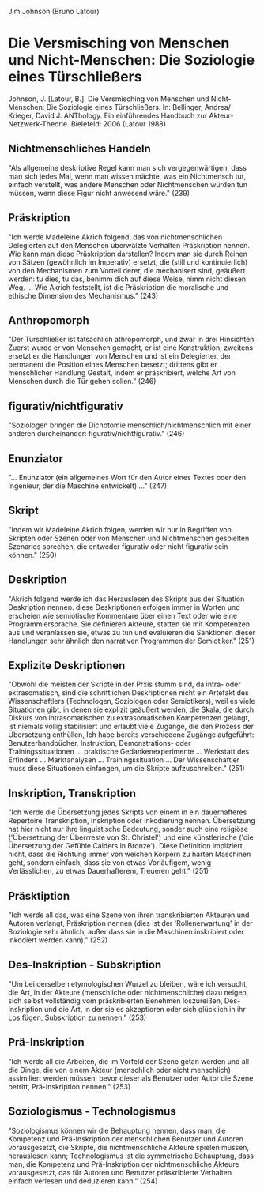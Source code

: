 Jim Johnson (Bruno Latour)

Die Versmisching von Menschen und Nicht-Menschen:
Die Soziologie eines Türschließers
==================================

Johnson, J. [Latour, B.]:
Die Versmisching von Menschen und Nicht-Menschen:
Die Soziologie eines Türschließers.
In: Bellinger, Andrea/ Krieger, David J.
ANThology. Ein einführendes Handbuch zur Akteur-Netzwerk-Theorie.
Bielefeld: 2006
(Latour 1988)

Nichtmenschliches Handeln
-------------------------
"Als allgemeine deskriptive Regel kann man sich vergegenwärtigen, dass man sich jedes Mal, wenn man wissen mächte, was ein Nichtmensch tut, einfach verstellt, was andere Menschen oder Nichtmenschen würden tun müssen, wenn diese Figur nicht anwesend wäre." (239)

Präskription
------------
"Ich werde Madeleine Akrich folgend, das von nichtmenschlichen Delegierten auf den Menschen überwälzte Verhalten Präskription nennen. Wie kann man diese Präskription darstellen? Indem man sie durch Reihen von Sätzen (gewöhnlich im Imperativ) ersetzt, die (still und kontinuierlich) von den Mechanismen zum Vorteil derer, die mechanisert sind, geäußert werden: tu dies, tu das, benimm dich auf diese Weise, nimm nicht diesen Weg. ... Wie Akrich feststellt, ist die Präskription die moralische und ethische Dimension des Mechanismus." (243)

Anthropomorph
-------------
"Der Türschließer ist tatsächlich athropomorph, und zwar in drei Hinsichten: Zuerst wurde er von Menschen gemacht, er ist eine Konstruktion; zweitens ersetzt er die Handlungen von Menschen und ist ein Delegierter, der permanent die Position eines Menschen besetzt; drittens gibt er menschlicher Handlung Gestalt, indem er präskribiert, welche Art von Menschen durch die Tür gehen sollen." (246)

figurativ/nichtfigurativ
------------------------
"Soziologen bringen die Dichotomie menschlich/nichtmenschlich mit einer anderen durcheinander: figurativ/nichtfigurativ." (246)

Enunziator
----------
"... Enunziator (ein allgemeines Wort für den Autor eines Textes oder den Ingenieur, der die Maschine entwickelt) ..." (247)

Skript
------
"Indem wir Madeleine Akrich folgen, werden wir nur in Begriffen von Skripten oder Szenen oder von Menschen und Nichtmenschen gespielten Szenarios sprechen, die entweder figurativ oder nicht figurativ sein können." (250)

Deskription
-----------
"Akrich folgend werde ich das Herauslesen des Skripts aus der Situation Deskription nennen. diese Deskriptionen erfolgen immer in Worten und erscheien wie semiotische Kommentare über einen Text oder wie eine Programmiersprache. Sie definieren Akteure, statten sie mit Kompetenzen aus und veranlassen sie, etwas zu tun und evaluieren die Sanktionen dieser Handlungen sehr ähnlich den narrativen Programmen der Semiotiker." (251) 

Explizite Deskriptionen
-----------------------
"Obwohl die meisten der Skripte in der Prxis stumm sind, da intra- oder extrasomatisch, sind die schriftlichen Deskriptionen nicht ein Artefakt des Wissenschaftlers (Technologen, Soziologen oder Semiotikers), weil es viele Situationen gibt, in denen sie explizit geäußert werden, die Skala, die durch Diskurs von intrasomatischen zu extrasomatischen Kompetenzen gelangt, ist niemals völlig stabilisiert und erlaubt viele Zugänge, die den Prozess der Übersetzung enthüllen, Ich habe bereits verschiedene Zugänge aufgeführt: Benutzerhandbücher, Instruktion, Demonstrations- oder Trainingssituationen ... praktische Gedankenexperimente ... Werkstatt des Erfinders ... Marktanalysen ... Trainingssituation ... Der Wissenschaftler muss diese Situationen einfangen, um die Skripte aufzuschreiben." (251)

Inskription, Transkription
--------------------------
"Ich werde die Übersetzung jedes Skripts von einem in ein dauerhafteres Repertoire Transkription, Inskription oder Inkodierung nennen. Übersetzung hat hier nicht nur ihre linguistische Bedeutung, sonder auch eine religiöse ('Übersetzung der Überrreste von St. Christel') und eine künstlerische ('die Übersetzung der Gefühle Calders in Bronze'). Diese Definition impliziert nicht, dass die Richtung immer von weichen Körpern zu harten Maschinen geht, sondern einfach, dass sie von etwas Vorläufigem, wenig Verlässlichen, zu etwas Dauerhafterem, Treueren geht." (251)

Präsktiption
------------
"Ich werde all das, was eine Szene von ihren transkribierten Akteuren und Autoren verlangt, Präskription nennen (dies ist der 'Rollenerwartung' in der Soziologie sehr ähnlich, außer dass sie in die Maschinen inskribiert oder inkodiert werden kann)." (252)

Des-Inskription - Subskription
------------------------------
"Um bei derselben etymologischen Wurzel zu bleiben, wäre ich versucht, die Art, in der Akteure (menschliche oder nichtmenschliche) dazu neigen, sich selbst vollständig vom präskribierten Benehmen loszureißen, Des-Inskription und die Art, in der sie es akzeptioren oder sich glücklich in ihr Los fügen, Subskription zu nennen." (253)

Prä-Inskription
---------------
"Ich werde all die Arbeiten, die im Vorfeld der Szene getan werden und all die Dinge, die von einem Akteur (menschlich oder nicht menschlich) assimiliert werden müssen, bevor dieser als Benutzer oder Autor die Szene betritt, Prä-Inskription nennen." (253)

Soziologismus - Technologismus
------------------------------
"Soziologismus können wir die Behauptung nennen, dass man, die Kompetenz und Prä-Inskription der menschlichen Benutzer und Autoren vorausgesetzt, die Skripte, die nichtmenschliche Akteure spielen müssen, herauslesen kann; Technologismus ist die symmetrische Behauptung, dass man, die Kompetenz und Prä-Inskription der nichtmenschliche Akteure vorausgesetzt, das für Autoren und Benutzer präskribierte Verhalten einfach verlesen und deduzieren kann." (254)
